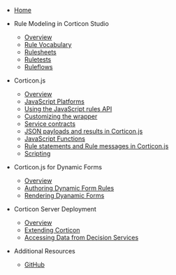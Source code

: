 - [Home](home.md)

- Rule Modeling in Corticon Studio
  - [Overview](Modeling-Rules/README.md)
  - [Rule Vocabulary](Modeling-Rules/Rule-Vocabulary.md)
  - [Rulesheets](Modeling-Rules/Rulesheets.md)
  - [Ruletests](Modeling-Rules/Ruletest.md)
  - [Ruleflows](Modeling-Rules/Ruleflows.md)

- Corticon.js
  - [Overview](corticonJS/README.md)
  - [JavaScript Platforms](corticonJS/Serverless%20Target%20Platforms.md)
  - [Using the JavaScript rules API](corticonJS/Using%20the%20JavaScript%20Rules%20API.md)
  - [Customizing the wrapper](corticonJS/Customizing%20the%20wrapper.md)
  - [Service contracts](corticonJS/Service-Contracts.md)
  - [JSON payloads and results in Corticon.js](corticonJS/JSON%20payloads%20and%20results%20in%20Corticon.js.md)
  - [JavaScript Functions](corticonJS/Custom%20JavaScript%20functions.md)
  - [Rule statements and Rule messages in Corticon.js](corticonJS/Rule%20statements%20and%20Rule%20messages%20in%20Corticon.js.md)
  - [Scripting](corticonJS/Scripting.md)


- Corticon.js for Dynamic Forms
  - [Overview](Dynamic-Forms/README.md)
  - [Authoring Dynamic Form Rules](Dynamic-Forms/Authoring-the-Rules/README.md)
  - [Rendering Dyanamic Forms](Dynamic-Forms/Rendering-the-Rules/README.md)


- Corticon Server Deployment
  - [Overview](corticonJava/README.md)
  - [Extending Corticon](corticonJava/extending-corticon/README.md)
  - [Accessing Data from Decision Services](corticonJava/integrating-external-datasources/README.md)
  

- Additional Resources
  * [GitHub](https://github.com/corticon/)